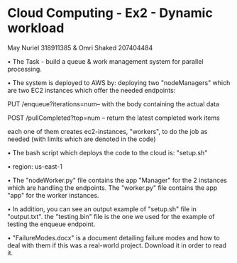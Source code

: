 # Cloud Computing - Ex2 - Dynamic workload

May Nuriel 318911385 & Omri Shaked 207404484

•	The Task - build a queue & work management system for parallel processing.

•	The system is deployed to AWS by: deploying two "nodeManagers" which are two EC2 instances which offer the needed endpoints:

PUT /enqueue?iterations=num– with the body containing the actual data

POST /pullCompleted?top=num – return the latest completed work items

each one of them creates ec2-instances, "workers", to do the job as needed (with limits which are denoted in the code)



•	The bash script which deploys the code to the cloud is: "setup.sh" 

•	region: us-east-1

•	The "nodeWorker.py" file contains the app "Manager" for the 2 instances which are handling the endpoints. The "worker.py" file contains the app "app" for the worker instances.

•	In addition, you can see an output example of "setup.sh" file in "output.txt".
  the "testing.bin" file is the one we used for the example of testing the enqueue endpoint.
  
•	"FailureModes.docx" is a document detailing failure modes and how to deal with them if this was a real-world project.
  Download it in order to read it.

